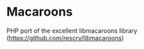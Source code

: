 Macaroons
=========

PHP port of the excellent libmacaroons library (https://github.com/rescrv/libmacaroons)
